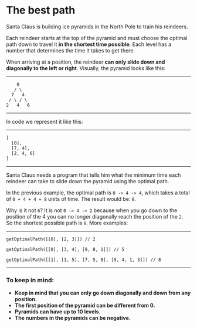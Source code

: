 # **The best path**

Santa Claus is building ice pyramids in the North Pole to train his reindeers.

Each reindeer starts at the top of the pyramid and must choose the optimal path down to travel it **in the shortest time possible**. Each level has a number that determines the time it takes to get there.

When arriving at a position, the reindeer **can only slide down and diagonally to the left or right**. Visually, the pyramid looks like this:

----

```
    0
   / \
  7   4
 / \ / \
2   4   6
```

----

In code we represent it like this:

----

```
[
  [0],
  [7, 4],
  [2, 4, 6]
]
```

----

Santa Claus needs a program that tells him what the minimum time each reindeer can take to slide down the pyramid using the optimal path.

In the previous example, the optimal path is `0 -> 4 -> 4`, which takes a total of `0 + 4 + 4 = 8` units of time. The result would be: `8`.

Why is it not `6`? It is not `0 -> 4 -> 2` because when you go down to the position of the 4 you can no longer diagonally reach the position of the `2`. So the shortest possible path is `8`. More examples:

----

```
getOptimalPath([[0], [2, 3]]) // 2

getOptimalPath([[0], [3, 4], [9, 8, 1]]) // 5

getOptimalPath([[1], [1, 5], [7, 5, 8], [9, 4, 1, 3]]) // 8
```

----

### **To keep in mind:**

- **Keep in mind that you can only go down diagonally and down from any position.**
- **The first position of the pyramid can be different from 0.**
- **Pyramids can have up to 10 levels.**
- **The numbers in the pyramids can be negative.**
